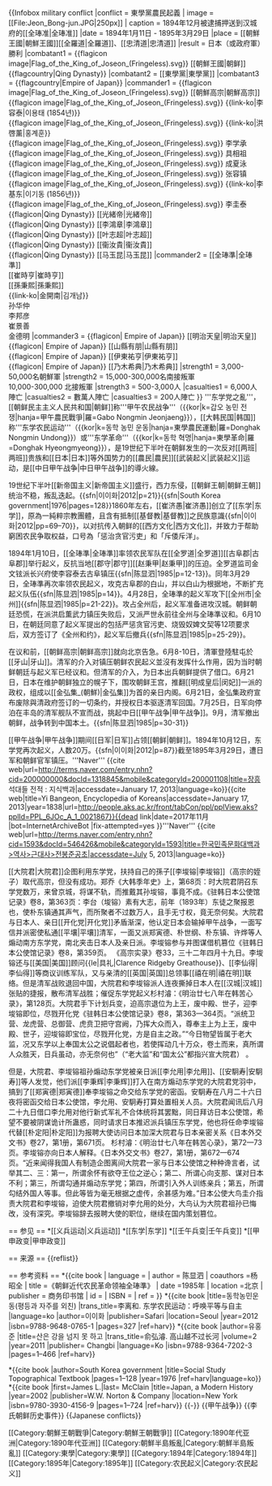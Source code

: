 {{Infobox military conflict
|conflict = 東學黨農民起義
| image       = [[File:Jeon_Bong-jun.JPG|250px]] <!--The painting from 1960 seems to be a pure product of imagination, and does not depict anything. Only a decorative artifact.-->
| caption     = 1894年12月被逮捕押送到汉城府的[[全琫准|全琫准]]
|date = 1894年1月11日 - 1895年3月29日
|place = [[朝鮮王國|朝鮮王國]][[全羅道|全羅道]]、[[忠清道|忠清道]]
|result = 日本（或政府軍）勝利
|combatant1 = {{flagicon image|Flag_of_the_King_of_Joseon_(Fringeless).svg}} [[朝鮮王國|朝鲜]]<br>{{flagcountry|Qing Dynasty}}
|combatant2 = [[東學黨|東學黨]]
|combatant3 = {{flagcountry|Empire of Japan}}
|commander1 =
{{flagicon image|Flag_of_the_King_of_Joseon_(Fringeless).svg}} [[朝鮮高宗|朝鮮高宗]]<br>{{flagicon image|Flag_of_the_King_of_Joseon_(Fringeless).svg}} {{link-ko|李容泰|이용태 (1854년)}}<br>{{flagicon image|Flag_of_the_King_of_Joseon_(Fringeless).svg}} {{link-ko|洪啓薰|홍계훈}}<br>{{flagicon image|Flag_of_the_King_of_Joseon_(Fringeless).svg}} 李学承<br>{{flagicon image|Flag_of_the_King_of_Joseon_(Fringeless).svg}} 具相祖<br>{{flagicon image|Flag_of_the_King_of_Joseon_(Fringeless).svg}} 成夏泳<br>{{flagicon image|Flag_of_the_King_of_Joseon_(Fringeless).svg}} 张容镇<br>{{flagicon image|Flag_of_the_King_of_Joseon_(Fringeless).svg}} {{link-ko|李基东|이기동 (1856년)}}<br>{{flagicon image|Flag_of_the_King_of_Joseon_(Fringeless).svg}} 李圭泰<br>{{flagicon|Qing Dynasty}} [[光緒帝|光緒帝]]<br>{{flagicon|Qing Dynasty}} [[李鴻章|李鴻章]]<br>{{flagicon|Qing Dynasty}} [[叶志超|叶志超]]<br>{{flagicon|Qing Dynasty}} [[衞汝貴|衞汝貴]]<br>{{flagicon|Qing Dynasty}} [[马玉昆|马玉昆]]
|commander2 = [[全琫準|全琫準]]<br>[[崔時亨|崔時亨]]<br>[[孫秉熙|孫秉熙]]<br>{{link-ko|金開南|김개남}}<br>孙华仲<br>李邦彦<br>崔景善<br>金德明
|commander3 = {{flagicon| Empire of Japan}} [[明治天皇|明治天皇]]<br>{{flagicon| Empire of Japan}} [[山縣有朋|山縣有朋]]<br>{{flagicon| Empire of Japan}} [[伊東祐亨|伊東祐亨]]<br>{{flagicon| Empire of Japan}} [[乃木希典|乃木希典]]
|strength1 = 3,000-50,000名朝鮮軍
|strength2 = 15,000-300,000名南接叛軍<br>
10,000-300,000 北接叛軍
|strength3 = 500-3,000人
|casualties1 = 6,000人陣亡
|casualties2 = 數萬人陣亡
|casualties3 = 200人陣亡
}}
'''东学党之亂'''，[[朝鲜民主主义人民共和国|朝鲜]]称'''甲午农民战争'''（{{kor|k=갑오 농민 전쟁|hanja=甲午農民戰爭|羅=Gabo Nongmin Jeonjaeng}}），[[大韩民国|韩国]]称'''东学农民运动'''（{{kor|k=동학 농민 운동|hanja=東學農民運動|羅=Donghak Nongmin Undong}}）或'''东学革命'''（{{kor|k=동학 혁명|hanja=東學革命|羅=Donghak Hyeongmyeong}}），是19世纪下半叶在朝鲜发生的一次反对[[两班|两班]]贵族和[[日本|日本]]等外国势力的[[農民|農民]][[武装起义|武装起义]]运动，是[[中日甲午战争|中日甲午战争]]的導火線。

19世纪下半叶[[新帝国主义|新帝国主义]]盛行，西力东侵，[[朝鲜王朝|朝鲜王朝]]统治不稳，叛乱迭起。{{sfn|이이화|2012|p=21}}{{sfn|South Korea government|1976|pages=128}}1860年左右，[[崔济愚|崔济愚]]创立了[[东学|东学]]，原為一純粹宗教團體，且含有抵制[[基督教|基督教]]之民族意識{{sfn|이이화|2012|pp=69–70}}，以对抗传入朝鲜的[[西方文化|西方文化]]，并致力于帮助窮困农民争取权益，口号為「惩治贪官污吏」和「斥倭斥洋」。

1894年1月10日，[[全琫準|全琫準]]率领农民军队在[[全罗道|全罗道]][[古阜郡|古阜郡]]举行起义，反抗当地[[郡守|郡守]][[赵秉甲|赵秉甲]]的压迫。全罗道监司金文铉派长兴府使李容泰去古阜镇压{{sfn|陈显泗|1985|p=12-13}}。同年3月29日，全琫準再次率领农民起义，攻克古阜郡的白山，并以白山为根据地，不断扩充起义队伍{{sfn|陈显泗|1985|p=14}}。4月28日，全琫準的起义军攻下[[全州市|全州]]{{sfn|陈显泗|1985|p=21-22}}。攻占全州后，起义军准备进攻汉城。朝鲜朝廷恐慌，在派洪启薫武力镇压失败后，又派严世永前往全州与全琫準议和。6月10日，在朝廷同意了起义军提出的包括严惩贪官污吏、烧毁奴婢文契等12项要求后，双方签订了《全州和约》，起义军后撤兵{{sfn|陈显泗|1985|p=25-29}}。

在议和前，[[朝鲜高宗|朝鲜高宗]]就向北京告急。6月8-10日，清軍登陸駐屯於[[牙山|牙山]]。清军的介入对镇压朝鲜农民起义並沒有发挥什么作用，因为当时朝鲜朝廷与起义军已经议和。但清军的介入，为日本出兵朝鲜提供了借口。6月21日，日本在维护朝鲜独立的幌子下，围攻朝鲜王宫，推翻[[明成皇后|闵妃]]一派的政权，组成以[[金弘集_(朝鮮)|金弘集]]为首的亲日内阁。6月21日，金弘集政府宣布废除與清政府签订的一切条约，并授权日本驱逐清军回国。7月25日，日军向停泊在丰岛的清军舰队不宣而战，挑起中日[[甲午战争|甲午战争]]。9月，清军撤出朝鲜，战争转到中国本土。{{sfn|陈显泗|1985|p=30-31}}

[[甲午战争|甲午战争]]期间[[日军|日军]]占领[[朝鲜|朝鲜]]。1894年10月12日，东学党再次起义，人数20万。{{sfn|이이화|2012|p=87}}截至1895年3月29日，遭日军和朝鲜官军镇压。<ref>'''Naver''' {{cite web|url=http://terms.naver.com/entry.nhn?cid=200000000&docId=1318845&mobile&categoryId=200001108|title=장흥 석대들 전적 : 지식백과|accessdate=January 17, 2013|language=ko}}</ref><ref>{{cite web|title=Yi Bangeon, Encyclopedia of Koreans|accessdate=January 17, 2013|year=1838|url=http://people.aks.ac.kr/front/tabCon/ppl/pplView.aks?pplId=PPL_6JOc_A_1_0021867}}{{dead link|date=2017年11月 |bot=InternetArchiveBot |fix-attempted=yes }}</ref><ref>'''Naver''' {{cite web|url=http://terms.naver.com/entry.nhn?cid=1593&docId=546426&mobile&categoryId=1593|title=한국민족문화대백과>역사>근대사>전봉준공초|accessdate=July 5, 2013|language=ko}}</ref>

[[大院君|大院君]]企图利用东学党，扶持自己的孫子[[李埈镕|李埈镕]]（高宗的姪子）取代高宗，但没有成功。<ref>郑乔《大韩季年史》上，第68页：时大院君阴召东学党数万，来曾京城，将谋不轨，而推戴其孙埈镕，事竟不成。</ref><ref>《驻韩日本公使馆记录》卷8，第363页：李台（埈镕）素有大志，前年（1893年）东徒之聚报恩也，使朴东镇通其声气，而所聚者不过数万人，且手无寸权，竟无奈何矣。</ref>大院君与日本人、亲日[[开化党|开化党]]矛盾渐深，他认定日本会输掉甲午战争，一面写信并派密使私通[[平壤|平壤]]清军，一面又派郑寅德、朴世纲、朴东镇、许烨等人煽动南方东学党，南北夹击日本人及亲日派。李埈镕参与并图谋借机篡位<ref>《驻韩日本公使馆记录》卷8，第359页。 《高宗实录》卷33，三十二年四月十九日</ref>。李埈镕还与[[美国|美国]]顾问{{le|具礼|Clarence Ridgeby Greathouse}}、[[李仙得|李仙得]]等商议训练军队，又与亲清的[[英国|英国]]总领事[[禧在明|禧在明]]联络。但是清军战败退回中国，大院君和李埈镕派人连夜撕掉日本人在[[汉城|汉城]]张贴的捷报，散布清军战胜；催促东学党起义<ref>杉村濬：《明治廿七八年在韩苦心录》，第128页</ref>。大院君手下计划兵变，迫高宗退位为上王，废中殿、世子，迎李埈镕即位，尽戮开化党<ref>《驻韩日本公使馆记录》卷8，第363—364页。“派统卫营、龙虎营、总御营、虎贲卫把守宫阙，乃挥大众而入，尊奉主上为上王，废中殿、世子，迎埈镕即宝位，尽戮开化党，方是自主之政。”“今日物望皆属于老大监，况又东学以上奉国太公之说倡起者也，若使挥动几十万众，卷土而来，真所谓人众胜天，日兵虽动，亦无奈何也”（“老大监”和“国太公”都指兴宣大院君）</ref> 。

但是，大院君、李埈镕祖孙煽动东学党被亲日派[[李允用|李允用]]、[[安駉寿|安駉寿]]等人发觉，他们派[[李秉辉|李秉辉]]打入在南方煽动东学党的大院君党羽中，搞到了[[郑寅德|郑寅德]]奉李埈镕之命交给东学党的密函。安駉寿在八月二十六日夜将密函交给日本公使馆，李允用、安駉寿打算处置相关人员。大院君闻讯后八月二十九日借口李允用对他行新式军礼不合体统将其罢黜，同日拜访日本公使馆，希望不要被阴谋诡计所蛊惑，同时请求日本推迟派兵镇压东学党，他也将任命李埈镕代替[[朴定阳|朴定阳]]为报聘大使访问日本加深大院君与日本亲密关系<ref>《日本外交文书》卷27，第1册，第671页。 杉村濬：《明治廿七八年在韩苦心录》，第72—73页。</ref>李埈镕亦向日本人解释。<ref>《日本外交文书》卷27，第1册，第672—674页。“近来闻得我国人有制造企图离间大院君一家与日本公使馆之种种谗言者，试举其二、三：第一，所谓余怀有欲夺王位之逆心；第二、所谓心向支那、谋对日本不利；第三，所谓勾通并煽动东学党；第四，所谓引入外人训练亲兵；第五，所谓勾结外国人等事。但此等皆为毫无根据之虚传，余甚感为难。”</ref>日本公使大鸟圭介指责大院君和李埈镕，迫使大院君撤销对李允用的处分，大鸟认为大院君祖孙已悔改，没有深究。李埈镕辞去报聘大使的职位，继续在国内策划篡位。

== 参见 ==
*[[义兵运动|义兵运动]]
*[[东学|东学]]
*[[壬午兵变|壬午兵变]]
*[[甲申政变|甲申政变]]

== 来源 ==
{{reflist}}

== 参考资料 ==
*{{cite book | language = | author = 陈显泗 | coauthors =杨昭全  | title =《朝鲜近代农民革命领袖全琫準》 | date =1985年 | location =北京 | publisher = 商务印书馆  | id = | ISBN =  | ref = }}</ref>
*{{cite book
|title=동학농민운동(평등과 자주를 외친)
|trans_title=李离和. 东学农民运动：呼唤平等与自主
|language=ko
|author=이이화
|publisher=Safari
|location=Seoul
|year=2012
|isbn=9788-9648-0765-1
|pages=327
|ref=harv}}  <!--span style="background-color:#FFEF00;">Is 자주 Freedom, Independence, Statehood? Nationalism doesn't seem to be the intent of the author</span -->
*{{cite book
|author=유홍준
|title=산은 강을 넘지 못 하고
|trans_title=俞弘濬. 高山越不过长河
|volume=2
|year=2011
|publisher= Changbi
|language=Ko
|isbn=9788-9364-7202-3
|pages=1–466
|ref=harv}}

*{{cite book
|author=South Korea government
|title=Social Study Topographical Textbook
|pages=1–128
|year=1976
|ref=harv|language=ko}} <!--span style="background-color:#FFEF00;">the Government itself ??? And only two citations ???</span -->
*{{cite book
|first=James L.|last= McClain
|title=Japan, a Modern History
|year=2002 
|publisher=W.W. Norton & Company 
|location=New York
|isbn=9780-3930-4156-9
|pages=1–724
|ref=harv}}
{{-}}
{{甲午战争}}
{{李氏朝鲜历史事件}}
{{Japanese conflicts}}

[[Category:朝鮮王朝戰爭|Category:朝鮮王朝戰爭]]
[[Category:1890年代亚洲|Category:1890年代亚洲]]
[[Category:朝鮮半島叛亂|Category:朝鮮半島叛亂]]
[[Category:東學|Category:東學]]
[[Category:1894年|Category:1894年]]
[[Category:1895年|Category:1895年]]
[[Category:农民起义|Category:农民起义]]